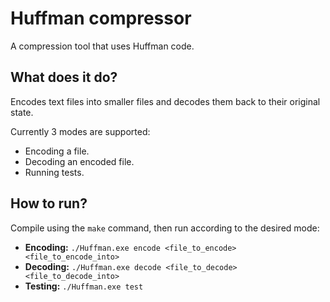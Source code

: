 # Huffman compressor
A compression tool that uses Huffman code.

## What does it do?
Encodes text files into smaller files and decodes them back to their original state.

Currently 3 modes are supported:
* Encoding a file.
* Decoding an encoded file.
* Running tests.

## How to run?
Compile using the `make` command, then run according to the desired mode:
* **Encoding:** `./Huffman.exe encode <file_to_encode> <file_to_encode_into>`
* **Decoding:** `./Huffman.exe decode <file_to_decode> <file_to_decode_into>`
* **Testing:** `./Huffman.exe test`
